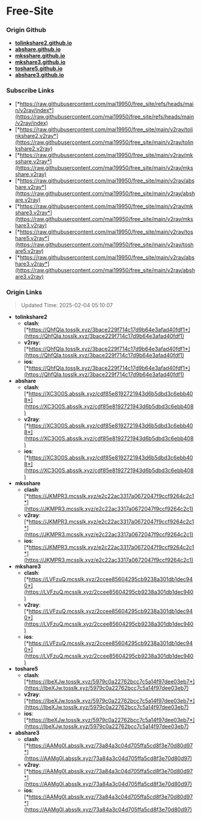 # Free-Site

### Origin Github

- [**tolinkshare2.github.io**](https://github.com/tolinkshare2/tolinkshare2.github.io)
- [**abshare.github.io**](https://github.com/abshare/abshare.github.io)
- [**mksshare.github.io**](https://github.com/mksshare/mksshare.github.io)
- [**mkshare3.github.io**](https://github.com/mkshare3/mkshare3.github.io)
- [**toshare5.github.io**](https://github.com/toshare5/toshare5.github.io)
- [**abshare3.github.io**](https://github.com/abshare3/abshare3.github.io)

### Subscribe Links

- [*https://raw.githubusercontent.com/mai19950/free_site/refs/heads/main/v2ray/index*](https://raw.githubusercontent.com/mai19950/free_site/refs/heads/main/v2ray/index)
- [*https://raw.githubusercontent.com/mai19950/free_site/main/v2ray/tolinkshare2.v2ray*](https://raw.githubusercontent.com/mai19950/free_site/main/v2ray/tolinkshare2.v2ray)
- [*https://raw.githubusercontent.com/mai19950/free_site/main/v2ray/mksshare.v2ray*](https://raw.githubusercontent.com/mai19950/free_site/main/v2ray/mksshare.v2ray)
- [*https://raw.githubusercontent.com/mai19950/free_site/main/v2ray/abshare.v2ray*](https://raw.githubusercontent.com/mai19950/free_site/main/v2ray/abshare.v2ray)
- [*https://raw.githubusercontent.com/mai19950/free_site/main/v2ray/mkshare3.v2ray*](https://raw.githubusercontent.com/mai19950/free_site/main/v2ray/mkshare3.v2ray)
- [*https://raw.githubusercontent.com/mai19950/free_site/main/v2ray/toshare5.v2ray*](https://raw.githubusercontent.com/mai19950/free_site/main/v2ray/toshare5.v2ray)
- [*https://raw.githubusercontent.com/mai19950/free_site/main/v2ray/abshare3.v2ray*](https://raw.githubusercontent.com/mai19950/free_site/main/v2ray/abshare3.v2ray)

### Origin Links

> Updated Time: 2025-02-04 05:10:07

- **tolinkshare2**
  - **clash**: [*https://QhfQIa.tosslk.xyz/3bace229f714c17d9b64e3afad40fdf1*](https://QhfQIa.tosslk.xyz/3bace229f714c17d9b64e3afad40fdf1)
  - **v2ray**: [*https://QhfQIa.tosslk.xyz/3bace229f714c17d9b64e3afad40fdf1*](https://QhfQIa.tosslk.xyz/3bace229f714c17d9b64e3afad40fdf1)
  - **ios**: [*https://QhfQIa.tosslk.xyz/3bace229f714c17d9b64e3afad40fdf1*](https://QhfQIa.tosslk.xyz/3bace229f714c17d9b64e3afad40fdf1)
- **abshare**
  - **clash**: [*https://XC3O0S.absslk.xyz/cdf85e8192721943d6b5dbd3c6ebb408*](https://XC3O0S.absslk.xyz/cdf85e8192721943d6b5dbd3c6ebb408)
  - **v2ray**: [*https://XC3O0S.absslk.xyz/cdf85e8192721943d6b5dbd3c6ebb408*](https://XC3O0S.absslk.xyz/cdf85e8192721943d6b5dbd3c6ebb408)
  - **ios**: [*https://XC3O0S.absslk.xyz/cdf85e8192721943d6b5dbd3c6ebb408*](https://XC3O0S.absslk.xyz/cdf85e8192721943d6b5dbd3c6ebb408)
- **mksshare**
  - **clash**: [*https://JKMPR3.mcsslk.xyz/e2c22ac3317a0672047f9ccf9264c2c1*](https://JKMPR3.mcsslk.xyz/e2c22ac3317a0672047f9ccf9264c2c1)
  - **v2ray**: [*https://JKMPR3.mcsslk.xyz/e2c22ac3317a0672047f9ccf9264c2c1*](https://JKMPR3.mcsslk.xyz/e2c22ac3317a0672047f9ccf9264c2c1)
  - **ios**: [*https://JKMPR3.mcsslk.xyz/e2c22ac3317a0672047f9ccf9264c2c1*](https://JKMPR3.mcsslk.xyz/e2c22ac3317a0672047f9ccf9264c2c1)
- **mkshare3**
  - **clash**: [*https://LVFzuQ.mcsslk.xyz/2ccee85604295cb9238a301db1dec940*](https://LVFzuQ.mcsslk.xyz/2ccee85604295cb9238a301db1dec940)
  - **v2ray**: [*https://LVFzuQ.mcsslk.xyz/2ccee85604295cb9238a301db1dec940*](https://LVFzuQ.mcsslk.xyz/2ccee85604295cb9238a301db1dec940)
  - **ios**: [*https://LVFzuQ.mcsslk.xyz/2ccee85604295cb9238a301db1dec940*](https://LVFzuQ.mcsslk.xyz/2ccee85604295cb9238a301db1dec940)
- **toshare5**
  - **clash**: [*https://IbeXJw.tosslk.xyz/5979c0a22762bcc7c5a14f97dee03eb7*](https://IbeXJw.tosslk.xyz/5979c0a22762bcc7c5a14f97dee03eb7)
  - **v2ray**: [*https://IbeXJw.tosslk.xyz/5979c0a22762bcc7c5a14f97dee03eb7*](https://IbeXJw.tosslk.xyz/5979c0a22762bcc7c5a14f97dee03eb7)
  - **ios**: [*https://IbeXJw.tosslk.xyz/5979c0a22762bcc7c5a14f97dee03eb7*](https://IbeXJw.tosslk.xyz/5979c0a22762bcc7c5a14f97dee03eb7)
- **abshare3**
  - **clash**: [*https://AAMg0I.absslk.xyz/73a84a3c04d705ffa5cd8f3e70d80d97*](https://AAMg0I.absslk.xyz/73a84a3c04d705ffa5cd8f3e70d80d97)
  - **v2ray**: [*https://AAMg0I.absslk.xyz/73a84a3c04d705ffa5cd8f3e70d80d97*](https://AAMg0I.absslk.xyz/73a84a3c04d705ffa5cd8f3e70d80d97)
  - **ios**: [*https://AAMg0I.absslk.xyz/73a84a3c04d705ffa5cd8f3e70d80d97*](https://AAMg0I.absslk.xyz/73a84a3c04d705ffa5cd8f3e70d80d97)
